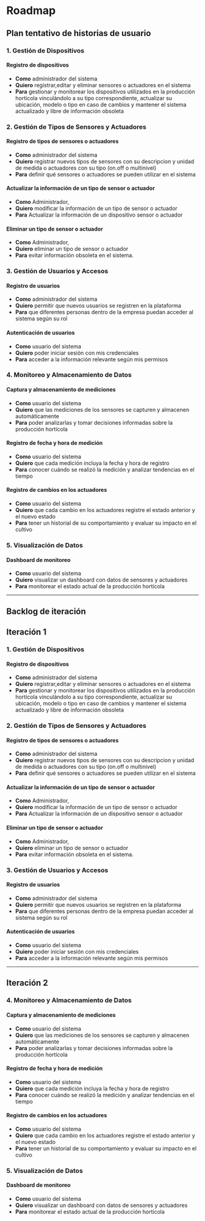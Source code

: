 # Roadmap
## Plan tentativo de historias de usuario
### 1. **Gestión de Dispositivos**
#### Registro de dispositivos  
- **Como** administrador del sistema  
- **Quiero** registrar,editar y eliminar sensores o actuadores en el sistema  
- **Para** gestionar y monitorear los dispositivos utilizados en la producción hortícola vinculándolo a su tipo correspondiente, actualizar su ubicación, modelo o tipo en caso de cambios y mantener el sistema actualizado y libre de información obsoleta

### 2. **Gestión de Tipos de Sensores y Actuadores**
#### Registro de tipos de sensores o actuadores
- **Como** administrador del sistema  
- **Quiero** registrar nuevos tipos de sensores con su descripcion y unidad de medida o actuadores con su tipo (on.off o multinivel)
- **Para** definir qué sensores o actuadores se pueden utilizar en el sistema   

#### Actualizar la información de un tipo de sensor o actuador
- **Como** Administrador, 
- **Quiero** modificar la información de un tipo de sensor o actuador 
-  **Para** Actualizar la información de un dispositivo sensor o actuador

#### Eliminar un tipo de sensor o actuador 
-  **Como** Administrador, 
- **Quiero** eliminar un tipo de sensor o actuador 
-  **Para** evitar información obsoleta en el sistema.


### 3. **Gestión de Usuarios y Accesos**
#### Registro de usuarios  
- **Como** administrador del sistema  
- **Quiero** permitir que nuevos usuarios se registren en la plataforma  
- **Para** que diferentes personas dentro de la empresa puedan acceder al sistema según su rol  

#### Autenticación de usuarios  
- **Como** usuario del sistema  
- **Quiero** poder iniciar sesión con mis credenciales  
- **Para** acceder a la información relevante según mis permisos 

### 4. **Monitoreo y Almacenamiento de Datos**
#### Captura y almacenamiento de mediciones  
- **Como** usuario del sistema  
- **Quiero** que las mediciones de los sensores se capturen y almacenen automáticamente  
- **Para** poder analizarlas y tomar decisiones informadas sobre la producción hortícola  

####  Registro de fecha y hora de medición  
- **Como** usuario del sistema  
- **Quiero** que cada medición incluya la fecha y hora de registro  
- **Para** conocer cuándo se realizó la medición y analizar tendencias en el tiempo  

####  Registro de cambios en los actuadores  
- **Como** usuario del sistema  
- **Quiero** que cada cambio en los actuadores registre el estado anterior y el nuevo estado  
- **Para** tener un historial de su comportamiento y evaluar su impacto en el cultivo  


### 5. **Visualización de Datos**
#### Dashboard de monitoreo  
- **Como** usuario del sistema  
- **Quiero** visualizar un dashboard con datos de sensores y actuadores
- **Para** monitorear el estado actual de la producción hortícola  
---

## Backlog de iteración
## Iteración 1
### 1. **Gestión de Dispositivos**
#### Registro de dispositivos  
- **Como** administrador del sistema  
- **Quiero** registrar,editar y eliminar sensores o actuadores en el sistema  
- **Para** gestionar y monitorear los dispositivos utilizados en la producción hortícola vinculándolo a su tipo correspondiente, actualizar su ubicación, modelo o tipo en caso de cambios y mantener el sistema actualizado y libre de información obsoleta

### 2. **Gestión de Tipos de Sensores y Actuadores**
#### Registro de tipos de sensores o actuadores
- **Como** administrador del sistema  
- **Quiero** registrar nuevos tipos de sensores con su descripcion y unidad de medida o actuadores con su tipo (on.off o multinivel)
- **Para** definir qué sensores o actuadores se pueden utilizar en el sistema  
 
#### Actualizar la información de un tipo de sensor o actuador
- **Como** Administrador, 
- **Quiero** modificar la información de un tipo de sensor o actuador 
-  **Para** Actualizar la información de un dispositivo sensor o actuador

#### Eliminar un tipo de sensor o actuador 
-  **Como** Administrador, 
- **Quiero** eliminar un tipo de sensor o actuador 
-  **Para** evitar información obsoleta en el sistema.

### 3. **Gestión de Usuarios y Accesos**
#### Registro de usuarios  
- **Como** administrador del sistema  
- **Quiero** permitir que nuevos usuarios se registren en la plataforma  
- **Para** que diferentes personas dentro de la empresa puedan acceder al sistema según su rol  

#### Autenticación de usuarios  
- **Como** usuario del sistema  
- **Quiero** poder iniciar sesión con mis credenciales  
- **Para** acceder a la información relevante según mis permisos 
---
## Iteración 2
### 4. **Monitoreo y Almacenamiento de Datos**
#### Captura y almacenamiento de mediciones  
- **Como** usuario del sistema  
- **Quiero** que las mediciones de los sensores se capturen y almacenen automáticamente  
- **Para** poder analizarlas y tomar decisiones informadas sobre la producción hortícola  

#### Registro de fecha y hora de medición  
- **Como** usuario del sistema  
- **Quiero** que cada medición incluya la fecha y hora de registro  
- **Para** conocer cuándo se realizó la medición y analizar tendencias en el tiempo  

#### Registro de cambios en los actuadores  
- **Como** usuario del sistema  
- **Quiero** que cada cambio en los actuadores registre el estado anterior y el nuevo estado  
- **Para** tener un historial de su comportamiento y evaluar su impacto en el cultivo  

### 5. **Visualización de Datos**
#### Dashboard de monitoreo  
- **Como** usuario del sistema  
- **Quiero** visualizar un dashboard con datos de sensores y actuadores
- **Para** monitorear el estado actual de la producción hortícola  



